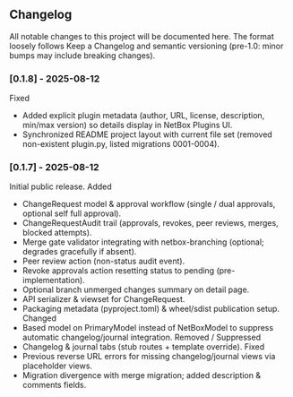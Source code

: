 ## Changelog

All notable changes to this project will be documented here. The format loosely follows Keep a Changelog and semantic versioning (pre-1.0: minor bumps may include breaking changes).

### [0.1.8] - 2025-08-12
Fixed
- Added explicit plugin metadata (author, URL, license, description, min/max version) so details display in NetBox Plugins UI.
- Synchronized README project layout with current file set (removed non-existent plugin.py, listed migrations 0001-0004).

### [0.1.7] - 2025-08-12
Initial public release.
Added
- ChangeRequest model & approval workflow (single / dual approvals, optional self full approval).
- ChangeRequestAudit trail (approvals, revokes, peer reviews, merges, blocked attempts).
- Merge gate validator integrating with netbox-branching (optional; degrades gracefully if absent).
- Peer review action (non-status audit event).
- Revoke approvals action resetting status to pending (pre-implementation).
- Optional branch unmerged changes summary on detail page.
- API serializer & viewset for ChangeRequest.
- Packaging metadata (pyproject.toml) & wheel/sdist publication setup.
Changed
- Based model on PrimaryModel instead of NetBoxModel to suppress automatic changelog/journal integration.
Removed / Suppressed
- Changelog & journal tabs (stub routes + template override).
Fixed
- Previous reverse URL errors for missing changelog/journal views via placeholder views.
- Migration divergence with merge migration; added description & comments fields.
